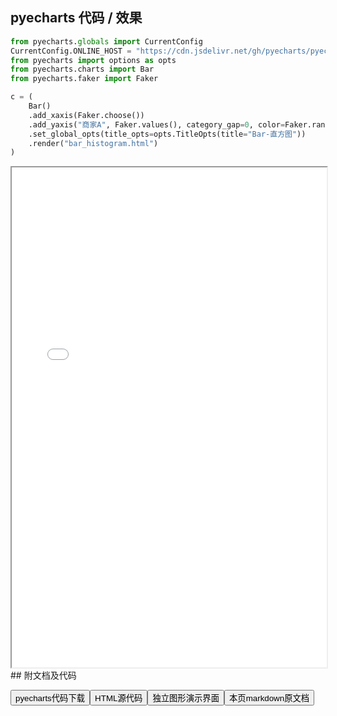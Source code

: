
## pyecharts 代码 / 效果

```python
from pyecharts.globals import CurrentConfig
CurrentConfig.ONLINE_HOST = "https://cdn.jsdelivr.net/gh/pyecharts/pyecharts-assets@latest/assets/"
from pyecharts import options as opts
from pyecharts.charts import Bar
from pyecharts.faker import Faker

c = (
    Bar()
    .add_xaxis(Faker.choose())
    .add_yaxis("商家A", Faker.values(), category_gap=0, color=Faker.rand_color())
    .set_global_opts(title_opts=opts.TitleOpts(title="Bar-直方图"))
    .render("bar_histogram.html")
)

```

<iframe width="100%" height="800px" src="/pyecharts/Bar/bar_histogram.html"></iframe>
## 附文档及代码

<a href="https://cdn.jsdelivr.net/gh/wfy-belief/python/docs/pyecharts/Bar/bar_histogram.py"><button class="mybutton">pyecharts代码下载</button></a><a href="https://cdn.jsdelivr.net/gh/wfy-belief/python/docs/pyecharts/Bar/bar_histogram.html"><button class="mybutton">HTML源代码</button></a><a href="https://python.wfyblog.cn/pyecharts/Bar/bar_histogram.html"><button class="mybutton">独立图形演示界面</button></a><a href="https://cdn.jsdelivr.net/gh/wfy-belief/python/docs/pyecharts/Bar/bar_histogram.md"><button class="mybutton">本页markdown原文档</button></a>